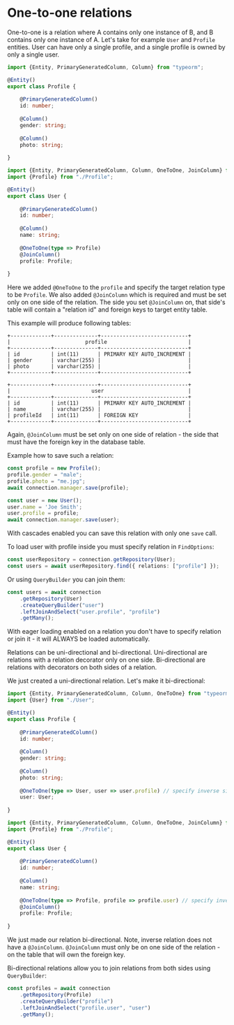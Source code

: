 # One-to-one relations

One-to-one is a relation where A contains only one instance of B, and B contains only one instance of A.
Let's take for example `User` and `Profile` entities.
User can have only a single profile, and a single profile is owned by only a single user.

```typescript
import {Entity, PrimaryGeneratedColumn, Column} from "typeorm";

@Entity()
export class Profile {
    
    @PrimaryGeneratedColumn()
    id: number;
    
    @Column()
    gender: string;
    
    @Column()
    photo: string;
    
}
```

```typescript
import {Entity, PrimaryGeneratedColumn, Column, OneToOne, JoinColumn} from "typeorm";
import {Profile} from "./Profile";

@Entity()
export class User {
    
    @PrimaryGeneratedColumn()
    id: number;
    
    @Column()
    name: string;
    
    @OneToOne(type => Profile)
    @JoinColumn()
    profile: Profile;
    
}
```

Here we added `@OneToOne` to the `profile` and specify the target relation type to be `Profile`.
We also added `@JoinColumn` which is required and must be set only on one side of the relation.
The side you set `@JoinColumn` on, that side's table will contain a "relation id" and foreign keys to target entity table.

This example will produce following tables:

```shell
+-------------+--------------+----------------------------+
|                        profile                          |
+-------------+--------------+----------------------------+
| id          | int(11)      | PRIMARY KEY AUTO_INCREMENT |
| gender      | varchar(255) |                            |
| photo       | varchar(255) |                            |
+-------------+--------------+----------------------------+

+-------------+--------------+----------------------------+
|                          user                           |
+-------------+--------------+----------------------------+
| id          | int(11)      | PRIMARY KEY AUTO_INCREMENT |
| name        | varchar(255) |                            |
| profileId   | int(11)      | FOREIGN KEY                |
+-------------+--------------+----------------------------+
```

Again, `@JoinColumn` must be set only on one side of relation - the side that must have the foreign key in the database table.

Example how to save such a relation:

```typescript
const profile = new Profile();
profile.gender = "male";
profile.photo = "me.jpg";
await connection.manager.save(profile);

const user = new User();
user.name = 'Joe Smith';
user.profile = profile;
await connection.manager.save(user);
```

With cascades enabled you can save this relation with only one `save` call.

To load user with profile inside you must specify relation in `FindOptions`:
 
```typescript
const userRepository = connection.getRepository(User);
const users = await userRepository.find({ relations: ["profile"] });
```

Or using `QueryBuilder` you can join them:

```typescript
const users = await connection
    .getRepository(User)
    .createQueryBuilder("user")
    .leftJoinAndSelect("user.profile", "profile")
    .getMany();
```

With eager loading enabled on a relation you don't have to specify relation or join it - it will ALWAYS be loaded automatically.

Relations can be uni-directional and bi-directional. 
Uni-directional are relations with a relation decorator only on one side.
Bi-directional are relations with decorators on both sides of a relation.

We just created a uni-directional relation. Let's make it bi-directional:

```typescript
import {Entity, PrimaryGeneratedColumn, Column, OneToOne} from "typeorm";
import {User} from "./User";

@Entity()
export class Profile {
    
    @PrimaryGeneratedColumn()
    id: number;
    
    @Column()
    gender: string;
    
    @Column()
    photo: string;
    
    @OneToOne(type => User, user => user.profile) // specify inverse side as a second parameter
    user: User;
    
}
```

```typescript
import {Entity, PrimaryGeneratedColumn, Column, OneToOne, JoinColumn} from "typeorm";
import {Profile} from "./Profile";

@Entity()
export class User {
    
    @PrimaryGeneratedColumn()
    id: number;
    
    @Column()
    name: string;
    
    @OneToOne(type => Profile, profile => profile.user) // specify inverse side as a second parameter
    @JoinColumn()
    profile: Profile;
    
}
```

We just made our relation bi-directional. Note, inverse relation does not have a `@JoinColumn`.
`@JoinColumn` must only be on one side of the relation -  on the table that will own the foreign key.

Bi-directional relations allow you to join relations from both sides using `QueryBuilder`: 

```typescript
const profiles = await connection
    .getRepository(Profile)
    .createQueryBuilder("profile")
    .leftJoinAndSelect("profile.user", "user")
    .getMany();
```
